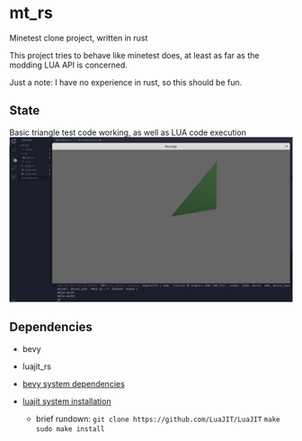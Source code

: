 # mt_rs
Minetest clone project, written in rust

This project tries to behave like minetest does, at least as far as the modding LUA API is concerned.

Just a note: I have no experience in rust, so this should be fun.

## State
Basic triangle test code working, as well as LUA code execution
![img](./example.png)

## Dependencies

- bevy
- luajit_rs

- [bevy system dependencies](https://github.com/bevyengine/bevy/blob/main/docs/linux_dependencies.md)

- [luajit system installation](https://luajit.org/install.html)
  - brief rundown:
    `git clone https://github.com/LuaJIT/LuaJIT`
    `make`
    `sudo make install`